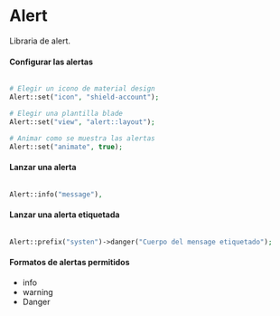 # Alert
Libraria de alert.

#### Configurar las alertas

```php

# Elegir un icono de material design
Alert::set("icon", "shield-account");

# Elegir una plantilla blade
Alert::set("view", "alert::layout");

# Animar como se muestra las alertas
Alert::set("animate", true);

``` 

#### Lanzar una alerta

```php

Alert::info("message"),
``` 

#### Lanzar una alerta etiquetada

```php

Alert::prefix("systen")->danger("Cuerpo del mensage etiquetado");
```

#### Formatos de alertas permitidos

- info
- warning
- Danger
